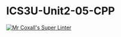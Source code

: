 # ICS3U-Unit2-05-CPP

[![Mr Coxall's Super Linter](https://github.com/joannesanthosh/ICS3U-Unit2-05-CPP/workflows/Mr%20Coxall's%20Super%20Linter/badge.svg)](https://github.com/joannesanthosh/ICS3U-Unit2-05-CPP/actions/)
